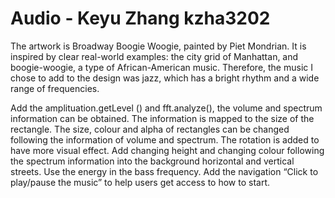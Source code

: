 # Audio - Keyu Zhang  kzha3202
The artwork is Broadway Boogie Woogie, painted by Piet Mondrian. It is inspired by clear real-world examples: the city grid of Manhattan, and boogie-woogie, a type of African-American music.
Therefore, the music I chose to add to the design was jazz, which has a bright rhythm and a wide range of frequencies.

Add the amplituation.getLevel () and fft.analyze(), the volume and spectrum information can be obtained. The information is mapped to the size of the rectangle.
The size, colour and alpha of rectangles can be changed following the information of volume and spectrum. 
The rotation is added to have more visual effect.
Add changing height and changing colour following the spectrum information into the background horizontal and vertical streets. Use the energy in the bass frequency.
Add the navigation “Click to play/pause the music” to help users get access to how to start.


